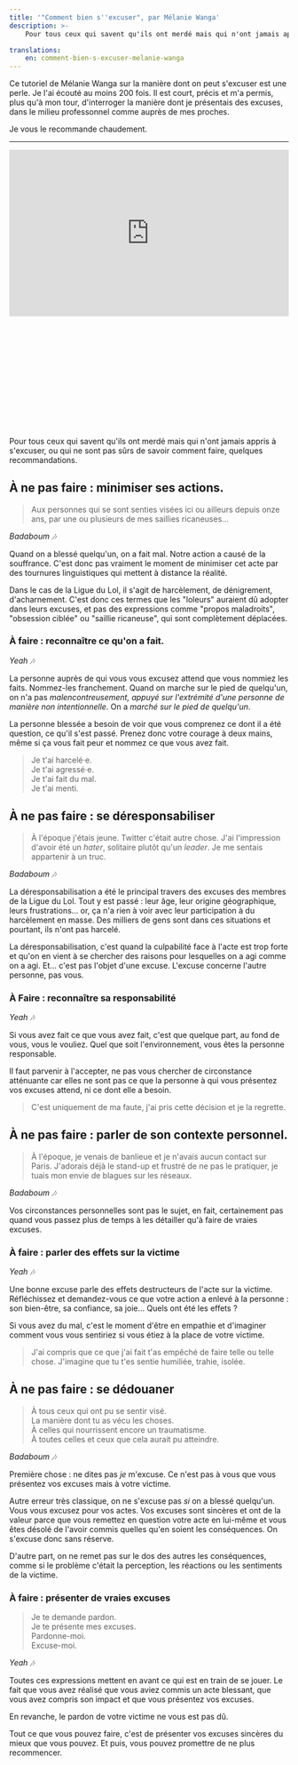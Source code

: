 ```yaml
---
title: '"Comment bien s''excuser", par Mélanie Wanga'
description: >-
    Pour tous ceux qui savent qu'ils ont merdé mais qui n'ont jamais appris à s'excuser, ou qui ne sont pas sûrs de savoir comment faire, quelques recommandations.

translations:
    en: comment-bien-s-excuser-melanie-wanga
---
```


Ce tutoriel de Mélanie Wanga sur la manière dont on peut s'excuser est une perle. Je l'ai écouté au moins 200 fois. Il est court, précis et m'a permis, plus qu'à mon tour, d'interroger la manière dont je présentais des excuses, dans le milieu professonnel comme auprès de mes proches.

Je vous le recommande chaudement.

---

<div class="videoWrapper" style="padding-bottom: 40%;">
<iframe loading="lazy" title="Tuto - Comment bien s&#x27;excuser" width="100%" height="300" scrolling="no" frameborder="no" allow="autoplay" src="https://w.soundcloud.com/player/?url=https%3A//api.soundcloud.com/tracks/575893209&color=%23ff5500&auto_play=false&hide_related=false&show_comments=true&show_user=true&show_reposts=false&show_teaser=true&visual=true"></iframe>
</div>

Pour tous ceux qui savent qu'ils ont merdé mais qui n'ont jamais appris à s'excuser, ou qui ne sont pas sûrs de savoir comment faire, quelques recommandations.

## À ne pas faire : minimiser ses actions.

> Aux personnes qui se sont senties visées ici ou ailleurs depuis onze ans, par une ou plusieurs de mes saillies ricaneuses…

<i aria-hidden>Badaboum 🎶</i>

Quand on a blessé quelqu'un, on a fait mal. Notre action a causé de la souffrance. C'est donc pas vraiment le moment de minimiser cet acte par des tournures linguistiques qui mettent à distance la réalité.

Dans le cas de la Ligue du Lol, il s'agit de harcèlement, de dénigrement, d'acharnement. C'est donc ces termes que les "loleurs" auraient dû adopter dans leurs excuses, et pas des expressions comme "propos maladroits", "obsession ciblée" ou "saillie ricaneuse", qui sont complètement déplacées.

### À faire : reconnaître ce qu'on a fait.

<i aria-hidden>Yeah 🎶</i>

La personne auprès de qui vous vous excusez attend que vous nommiez les faits. Nommez-les franchement. Quand on marche sur le pied de quelqu'un, on n'a pas _malencontreusement, appuyé sur l'extrémité d'une personne de manière non intentionnelle_. On a _marché sur le pied de quelqu'un_.

La personne blessée a besoin de voir que vous comprenez ce dont il a été question, ce qu'il s'est passé. Prenez donc votre courage à deux mains, même si ça vous fait peur et nommez ce que vous avez fait.

> Je t'ai harcelé·e.  
> Je t'ai agressé·e.  
> Je t'ai fait du mal.  
> Je t'ai menti.

## À ne pas faire : se déresponsabiliser

> À l'époque j'étais jeune. Twitter c'était autre chose. J'ai l'impression d'avoir été un _hater_, solitaire plutôt qu'un _leader_. Je me sentais appartenir à un truc.

<i aria-hidden>Badaboum 🎶</i>

La déresponsabilisation a été le principal travers des excuses des membres de la Ligue du Lol. Tout y est passé : leur âge, leur origine géographique, leurs frustrations… or, ça n'a rien à voir avec leur participation à du harcèlement en masse. Des milliers de gens sont dans ces situations et pourtant, ils n'ont pas harcelé.

La déresponsabilisation, c'est quand la culpabilité face à l'acte est trop forte et qu'on en vient à se chercher des raisons pour lesquelles on a agi comme on a agi. Et… c'est pas l'objet d'une excuse. L'excuse concerne l'autre personne, pas vous.

### À Faire : reconnaître sa responsabilité

<i aria-hidden>Yeah 🎶</i>

Si vous avez fait ce que vous avez fait, c'est que quelque part, au fond de vous, vous le vouliez. Quel que soit l'environnement, vous êtes la personne responsable.

Il faut parvenir à l'accepter, ne pas vous chercher de circonstance atténuante car elles ne sont pas ce que la personne à qui vous présentez vos excuses attend, ni ce dont elle a besoin.

> C'est uniquement de ma faute, j'ai pris cette décision et je la regrette.

## À ne pas faire : parler de son contexte personnel.

> À l'époque, je venais de banlieue et je n'avais aucun contact sur Paris. J'adorais déjà le stand-up et frustré de ne pas le pratiquer, je tuais mon envie de blagues sur les réseaux.

<i aria-hidden>Badaboum 🎶</i>

Vos circonstances personnelles sont pas le sujet, en fait, certainement pas quand vous passez plus de temps à les détailler qu'à faire de vraies excuses.

### À faire : parler des effets sur la victime

<i aria-hidden>Yeah 🎶</i>

Une bonne excuse parle des effets destructeurs de l'acte sur la victime. Réfléchissez et demandez-vous ce que votre action a enlevé à la personne : son bien-être, sa confiance, sa joie… Quels ont été les effets ?

Si vous avez du mal, c'est le moment d'être en empathie et d'imaginer comment vous vous sentiriez si vous étiez à la place de votre victime.

> J'ai compris que ce que j'ai fait t'as empêché de faire telle ou telle chose. J'imagine que tu t'es sentie humiliée, trahie, isolée.

## À ne pas faire : se dédouaner

> À tous ceux qui ont pu se sentir visé.  
> La manière dont tu as vécu les choses.  
> À celles qui nourrissent encore un traumatisme.  
> À toutes celles et ceux que cela aurait pu atteindre.

<i aria-hidden>Badaboum 🎶</i>

Première chose : ne dites pas _je_ m'excuse. Ce n'est pas à vous que vous présentez vos excuses mais à votre victime.

Autre erreur très classique, on ne s'excuse pas _si_ on a blessé quelqu'un. Vous vous excusez pour vos actes. Vos excuses sont sincères et ont de la valeur parce que vous remettez en question votre acte en lui-même et vous êtes désolé de l'avoir commis quelles qu'en soient les conséquences. On s'excuse donc sans réserve.

D'autre part, on ne remet pas sur le dos des autres les conséquences, comme si le problème c'était la perception, les réactions ou les sentiments de la victime.

### À faire : présenter de vraies excuses

> Je te demande pardon.  
> Je te présente mes excuses.  
> Pardonne-moi.  
> Excuse-moi.

<i aria-hidden>Yeah 🎶</i>

Toutes ces expressions mettent en avant ce qui est en train de se jouer. Le fait que vous avez réalisé que vous aviez commis un acte blessant, que vous avez compris son impact et que vous présentez vos excuses.

En revanche, le pardon de votre victime ne vous est pas dû.

Tout ce que vous pouvez faire, c'est de présenter vos excuses sincères du mieux que vous pouvez. Et puis, vous pouvez promettre de ne plus recommencer.

